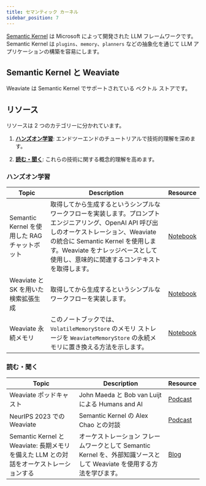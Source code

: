 ```yaml
---
title: セマンティック カーネル
sidebar_position: 7
---
```

[Semantic Kernel](https://learn.microsoft.com/en-us/semantic-kernel/) は Microsoft によって開発された LLM フレームワークです。Semantic Kernel は `plugins`、`memory`、`planners` などの抽象化を通じて LLM アプリケーションの構築を容易にします。 

## Semantic Kernel と Weaviate
Weaviate は Semantic Kernel でサポートされている ベクトル ストアです。 


## リソース 
リソースは 2 つのカテゴリーに分かれています。 
1. [**ハンズオン学習**](#hands-on-learning): エンドツーエンドのチュートリアルで技術的理解を深めます。

2. [**読む・聞く**](#read-and-listen): これらの技術に関する概念的理解を高めます。

### ハンズオン学習

| Topic | Description | Resource | 
| --- | --- | --- |
| Semantic Kernel を使用した RAG チャットボット | 取得してから生成するというシンプルなワークフローを実装します。プロンプト エンジニアリング、OpenAI API 呼び出しのオーケストレーション、Weaviate の統合に Semantic Kernel を使用します。Weaviate をナレッジベースとして使用し、意味的に関連するコンテキストを取得します。 | [Notebook](https://github.com/weaviate/recipes/blob/main/integrations/llm-agent-frameworks/semantic-kernel/dotnet/Chatbot_RAG_Weaviate.ipynb) |
| Weaviate と SK を用いた検索拡張生成 | 取得してから生成するというシンプルなワークフローを実装します。 | [Notebook](https://github.com/weaviate/recipes/blob/main/integrations/llm-agent-frameworks/semantic-kernel/RetrievalAugmentedGeneration_Weaviate.ipynb) |
| Weaviate 永続メモリ | このノートブックでは、`VolatileMemoryStore` のメモリ ストレージを `WeaviateMemoryStore` の永続メモリに置き換える方法を示します。 | [Notebook](https://github.com/weaviate/recipes/blob/main/integrations/llm-agent-frameworks/semantic-kernel/weaviate-persistent-memory.ipynb) | 


### 読む・聞く 
| Topic | Description | Resource | 
| --- | --- | --- |
| Weaviate ポッドキャスト | John Maeda と Bob van Luijt による Humans and AI | [Podcast](https://youtu.be/c9t0VViIP9c?feature=shared) |
| NeurIPS 2023 での Weaviate | Semantic Kernel の Alex Chao との対談 | [Podcast](https://www.youtube.com/watch?v=xrZxk0H2cmY) |
| Semantic Kernel と Weaviate: 長期メモリを備えた LLM との対話をオーケストレーションする | オーケストレーション フレームワークとして Semantic Kernel を、外部知識ソースとして Weaviate を使用する方法を学びます。 | [Blog](https://devblogs.microsoft.com/semantic-kernel/guest-post-semantic-kernel-and-weaviate-orchestrating-interactions-around-llms-with-long-term-memory/) |


